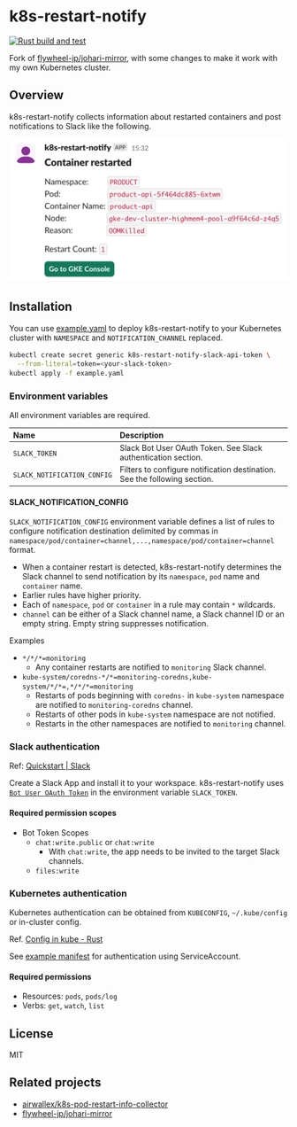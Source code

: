 # k8s-restart-notify

[![Rust build and test](https://github.com/inakam/k8s-restart-notify/actions/workflows/rust.yml/badge.svg)](https://github.com/inakam/k8s-restart-notify/actions/workflows/rust.yml)

Fork of [flywheel-jp/johari-mirror](https://github.com/flywheel-jp/johari-mirror),
with some changes to make it work with my own Kubernetes cluster.

## Overview

k8s-restart-notify collects information about restarted containers and post notifications
to Slack like the following.

![Example Slack notification](docs/example-notification.png)

## Installation

You can use [example.yaml](deployment/example.yaml) to deploy k8s-restart-notify to your
Kubernetes cluster with `NAMESPACE` and `NOTIFICATION_CHANNEL` replaced.

```sh
kubectl create secret generic k8s-restart-notify-slack-api-token \
  --from-literal=token=<your-slack-token>
kubectl apply -f example.yaml
```

### Environment variables

All environment variables are required.

| Name                        | Description                                                               |
| :-------------------------- | :------------------------------------------------------------------------ |
| `SLACK_TOKEN`               | Slack Bot User OAuth Token. See Slack authentication section.             |
| `SLACK_NOTIFICATION_CONFIG` | Filters to configure notification destination. See the following section. |

#### SLACK_NOTIFICATION_CONFIG

`SLACK_NOTIFICATION_CONFIG` environment variable defines a list of rules to configure
notification destination delimited by commas in
`namespace/pod/container=channel,...,namespace/pod/container=channel` format.

- When a container restart is detected, k8s-restart-notify determines the Slack channel
  to send notification by its `namespace`, `pod` name and `container` name.
- Earlier rules have higher priority.
- Each of `namespace`, `pod` or `container` in a rule may contain `*` wildcards.
- `channel` can be either of a Slack channel name, a Slack channel ID or
  an empty string. Empty string suppresses notification.

Examples

- `*/*/*=monitoring`
  - Any container restarts are notified to `monitoring` Slack channel.
- `kube-system/coredns-*/*=monitoring-coredns,kube-system/*/*=,*/*/*=monitoring`
  - Restarts of pods beginning with `coredns-` in `kube-system` namespace are notified
    to `monitoring-coredns` channel.
  - Restarts of other pods in `kube-system` namespace are not notified.
  - Restarts in the other namespaces are notified to `monitoring` channel.

### Slack authentication

Ref: [Quickstart | Slack](https://api.slack.com/start/quickstart)

Create a Slack App and install it to your workspace.
k8s-restart-notify uses
[`Bot User OAuth Token`](https://api.slack.com/authentication/token-types#bot)
in the environment variable `SLACK_TOKEN`.

#### Required permission scopes

- Bot Token Scopes
  - `chat:write.public` or `chat:write`
    - With `chat:write`, the app needs to be invited to the target Slack channels.
  - `files:write`

### Kubernetes authentication

Kubernetes authentication can be obtained from `KUBECONFIG`, `~/.kube/config` or
in-cluster config.

Ref. [Config in kube - Rust](https://docs.rs/kube/latest/kube/struct.Config.html#method.infer)

See [example manifest](deployment/example.yaml) for authentication using ServiceAccount.

#### Required permissions

- Resources: `pods`, `pods/log`
- Verbs: `get`, `watch`, `list`

## License

MIT

## Related projects

- [airwallex/k8s-pod-restart-info-collector](https://github.com/airwallex/k8s-pod-restart-info-collector)
- [flywheel-jp/johari-mirror](https://github.com/flywheel-jp/johari-mirror)
